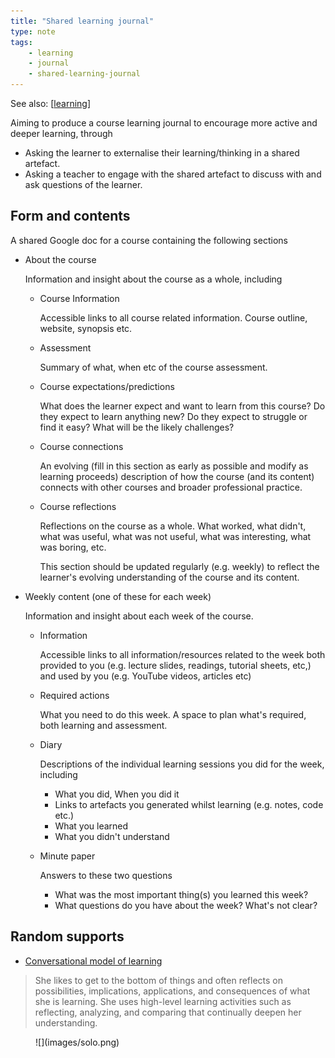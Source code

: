 ```yaml
---
title: "Shared learning journal"
type: note
tags: 
    - learning
    - journal
    - shared-learning-journal
---
```


See also: [[learning]]

Aiming to produce a course learning journal to encourage more active and deeper learning, through

- Asking the learner to externalise their learning/thinking in a shared artefact.
- Asking a teacher to engage with the shared artefact to discuss with and ask questions of the learner.

## Form and contents

A shared Google doc for a course containing the following sections

- About the course

    Information and insight about the course as a whole, including

    - Course Information

        Accessible links to all course related information. Course outline, website, synopsis etc.

    - Assessment

        Summary of what, when etc of the course assessment.

    - Course expectations/predictions

        What does the learner expect and want to learn from this course? Do they expect to learn anything new? Do they expect to struggle or find it easy? What will be the likely challenges?

    - Course connections

        An evolving (fill in this section as early as possible and modify as learning proceeds) description of how the course (and its content) connects with other courses and broader professional practice.

    - Course reflections

        Reflections on the course as a whole. What worked, what didn't, what was useful, what was not useful, what was interesting, what was boring, etc.

        This section should be updated regularly (e.g. weekly) to reflect the learner's evolving understanding of the course and its content.

- Weekly content (one of these for each week)

    Information and insight about each week of the course.

    - Information

        Accessible links to all information/resources related to the week both provided to you (e.g. lecture slides, readings, tutorial sheets, etc,) and used by you (e.g. YouTube videos, articles etc)

    - Required actions

        What you need to do this week. A space to plan what's required, both learning and assessment.

    - Diary

        Descriptions of the individual learning sessions you did for the week, including

        - What you did, When you did it
        - Links to artefacts you generated whilst learning (e.g. notes, code etc.)
        - What you learned
        - What you didn't understand

    - Minute paper 

        Answers to these two questions

        - What was the most important thing(s) you learned this week?
        - What questions do you have about the week? What's not clear?


## Random supports

- [Conversational model of learning](https://acbart.com/learningandteaching/LearningAndTeaching/www.learningandteaching.info/learning/pask.html)

>  She likes to get to the bottom of things and often reflects on possibilities, implications, applications, and consequences of what she is learning. She uses high-level learning activities such as reflecting, analyzing, and comparing that continually deepen her understanding.

<figure markdown>
![](images/solo.png)
</figure>


[//begin]: # "Autogenerated link references for markdown compatibility"
[learning]: learning "Learning"
[//end]: # "Autogenerated link references"